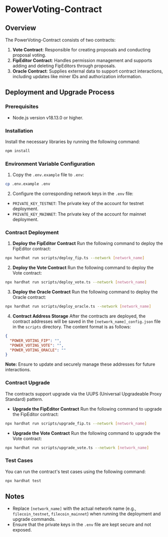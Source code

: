 # PowerVoting-Contract 

## Overview
The PowerVoting-Contract consists of two contracts:
1. **Vote Contract**: Responsible for creating proposals and conducting proposal voting.
2. **FipEditor Contract**: Handles permission management and supports adding and deleting FipEditors through proposals.
3. **Oracle Contract**: Supplies external data to support contract interactions, including updates like miner IDs and authorization information.


## Deployment and Upgrade Process

### Prerequisites
- Node.js version v18.13.0 or higher.

### Installation
Install the necessary libraries by running the following command:
```bash
npm install
```

### Environment Variable Configuration
1. Copy the `.env.example` file to `.env`:
```bash
cp .env.example .env
```
2. Configure the corresponding network keys in the `.env` file:
- `PRIVATE_KEY_TESTNET`: The private key of the account for testnet deployment.
- `PRIVATE_KEY_MAINNET`: The private key of the account for mainnet deployment.

### Contract Deployment
1. **Deploy the FipEditor Contract**
Run the following command to deploy the FipEditor contract:
```bash
npx hardhat run scripts/deploy_fip.ts --network [network_name]
```
2. **Deploy the Vote Contract**
Run the following command to deploy the Vote contract:
```bash
npx hardhat run scripts/deploy_vote.ts --network [network_name]
```
3. **Deploy the Oracle Contract**
   Run the following command to deploy the Oracle contract:
```bash
npx hardhat run scripts/deploy_oracle.ts --network [network_name]
```
4. **Contract Address Storage**
After the contracts are deployed, the contract addresses will be saved in the `[network_name]_config.json` file in the `scripts` directory. The content format is as follows:
```json
{
  "POWER_VOTING_FIP": "",
  "POWER_VOTING_VOTE": "",
  "POWER_VOTING_ORACLE": ""
}
```
**Note:** Ensure to update and securely manage these addresses for future interactions.

### Contract Upgrade
The contracts support upgrade via the UUPS (Universal Upgradeable Proxy Standard) pattern.
- **Upgrade the FipEditor Contract**
Run the following command to upgrade the FipEditor contract:
```bash
npx hardhat run scripts/upgrade_fip.ts --network [network_name]
```
- **Upgrade the Vote Contract**
Run the following command to upgrade the Vote contract:
```bash
npx hardhat run scripts/upgrade_vote.ts --network [network_name]
```

### Test Cases
You can run the contract's test cases using the following command:
```bash
npx hardhat test
```

## Notes
- Replace `[network_name]` with the actual network name (e.g., `filecoin_testnet`, `filecoin_mainnet`) when running the deployment and upgrade commands.
- Ensure that the private keys in the `.env` file are kept secure and not exposed.